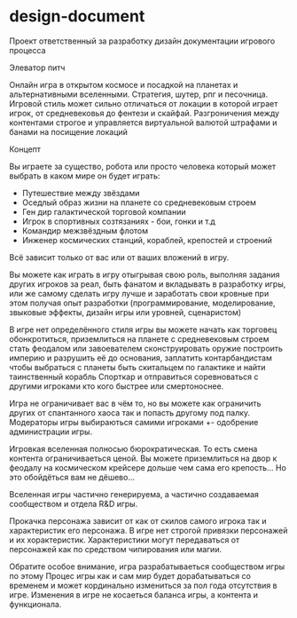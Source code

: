# design-document

Проект ответственный за разработку дизайн документации игрового процесса

Элеватор питч

Онлайн игра в открытом космосе и посадкой на планетах и альтернативными вселенными. Стратегия, шутер, рпг и песочница. Игровой стиль может сильно отличаться от локации в которой играет игрок, от средневековья до фентези и скайфай. Разгроничения между контентами строгое и управляется виртуальной валютой штрафами и банами на посищение локаций

Концепт 

Вы играете за существо, робота или просто человека который может выбрать в каком мире он будет играть: 
- Путешествие между звёздами
- Оседлый образ жизни на планете со средневековым строем
- Ген дир галактической торговой компании
- Игрок в спортивных созтязаниях - бои, гонки и т.д
- Командир межзвёздным флотом
- Инженер космических станций, кораблей, крепостей и строений

Всё зависит только от вас или от ваших вложений в игру. 

Вы можете как играть в игру отыгрывая свою роль, выполняя задания других игроков за реал, быть фанатом и вкладывать в разработку игры, или же самому сделать игру лучше и заработать свои кровные при этом получая опыт разработки (программирование, моделирование, звыковые эффекты, дизайн игры или уровней, сценаристом)

В игре нет определённого стиля игры вы можете начать как торговец обонкротиться, приземлиться на планете с средневековым строем стать феодалом или завоевателем сконструировать оружие построить империю и разрушить её до основания, заплатить контарбандистам чтобы выбраться с планеты быть скитальцем по галактике и найти таинственный корабль Спорткар и отправиться соревноваться с другими игроками кто кого быстрее или смертоноснее.

Игра не ограничивает вас в чём то, но вы можете как ограничить других от спантанного хаоса так и попасть другому под палку. Модераторы игры выбираються самими игроками +- одобрение администрации игры.

Игровкая вселенная полносью бюрократическая. То есть смена контента ограничиваеться ценой. Вы можете приземлиться на двор к феодалу на космическом крейсере дольше чем сама его крепость... Но это обойдёться вам не дёшево... 

Вселенная игры частично генерируема, а частично создаваемая сообществом и отдела R&D игры. 

Прокачка персонажа зависит от как от скилов самого игрока так и характеристик его персонажа. В игре нет строгой привязки персонажей и их хорактеристик. Характеристики могут передаваться от персонажей как по средством чипирования или магии.

Обратите особое внимание, игра разрабатываеться сообществом игры по этому Процес игры как и сам мир будет дорабатываться со временем и может кординально измениться за пол года отсутствия в игре. Изменения в игре не косаеться баланса игры, а контента и функционала.


